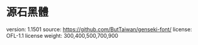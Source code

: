 # 源石黑體

version: 1.1501
source: https://github.com/ButTaiwan/genseki-font/
license: OFL-1.1 license
weight: 300,400,500,700,900